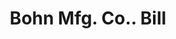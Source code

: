 ---
doi: 10.7916/D84F32RK
date_other: '1880'
date_other_textual: 1880-1889
form: printed ephemera
genre:
- Invoices
name:
- Bohn Mfg. Co.
object_in_context_url: https://biggert.cul.columbia.edu/items/view/ave_biggert_00664
subject_hierarchical_geographic:
- St. Paul, Minnesota, United States
subject_name:
- Bohn Mfg. Co.
title: Bohn Mfg. Co.. Bill
sort_title: Bohn Mfg. Co.. Bill
call_number: ave_biggert_00664
coordinates:
- 44.94416666666666,-93.0936111111111
pid: ave_biggert_00664
identifiers: ave_biggert_00664
thumbnail: https://derivativo-1.library.columbia.edu/iiif/2/ldpd:345561/full/!256,256/0/native.jpg
permalink: "/items/ave_biggert_00664/"
layout: iiif-image-page
---
